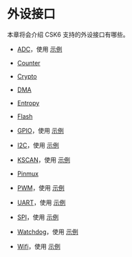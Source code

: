 # 外设接口

本章将会介绍 CSK6 支持的外设接口有哪些。

- [ADC](https://zephyr-docs.listenai.com/reference/peripherals/adc.html)，使用 [示例](../application/peripheral/samples/ADC.md)
  
- [Counter](https://zephyr-docs.listenai.com/reference/peripherals/counter.html)

- [Crypto](https://zephyr-docs.listenai.com/reference/crypto/index.html)

- [DMA](https://zephyr-docs.listenai.com/reference/peripherals/dma.html)
  
- [Entropy](https://zephyr-docs.listenai.com/reference/peripherals/entropy.html)
  
- [Flash](https://zephyr-docs.listenai.com/reference/peripherals/flash.html)
  
- [GPIO](https://zephyr-docs.listenai.com/reference/peripherals/gpio.html)，使用 [示例](../application/peripheral/samples/gpio.md)

- [I2C](https://zephyr-docs.listenai.com/reference/peripherals/i2c.html)，使用 [示例](../application/peripheral/samples/I2C.md)
  
- [KSCAN](https://zephyr-docs.listenai.com/reference/peripherals/kscan.html)，使用 [示例](../application/modules/display_kscan.md)

- [Pinmux](https://zephyr-docs.listenai.com/reference/peripherals/pinmux.html)

- [PWM](https://zephyr-docs.listenai.com/reference/peripherals/pwm.html)，使用 [示例](../application/peripheral/samples/pwm.md)

- [UART](https://zephyr-docs.listenai.com/reference/peripherals/uart.html)，使用 [示例](../application/peripheral/samples/UART.md)

- [SPI](https://zephyr-docs.listenai.com/reference/peripherals/spi.html)，使用 [示例](../application/peripheral/samples/spi.md)

- [Watchdog](https://zephyr-docs.listenai.com/reference/peripherals/watchdog.html)，使用 [示例](../application/peripheral/samples/watchdog.md)

- [Wifi](../application/network/wifi_connect.md)，使用 [示例](../application/network/wifi_connect.md)